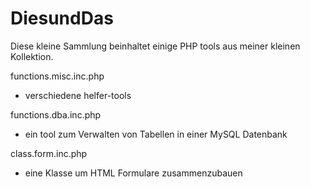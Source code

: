 DiesundDas
==========

Diese kleine Sammlung beinhaltet einige PHP tools aus meiner kleinen Kollektion.

functions.misc.inc.php
- verschiedene helfer-tools

functions.dba.inc.php
- ein tool zum Verwalten von Tabellen in einer MySQL Datenbank

class.form.inc.php
- eine Klasse um HTML Formulare zusammenzubauen
